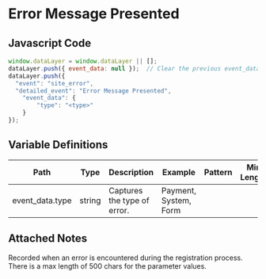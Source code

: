 # Error Message Presented

### 

## Javascript Code
```js
window.dataLayer = window.dataLayer || [];
dataLayer.push({ event_data: null });  // Clear the previous event_data object.
dataLayer.push({
  "event": "site_error",
  "detailed_event": "Error Message Presented",
    "event_data": {
        "type": "<type>"
    }
});
```

## Variable Definitions

|Path|Type|Description|Example|Pattern|Min Length|Max Length|Minimum|Maximum|Multiple Of|
| --- | --- | --- | --- | --- | --- | --- | --- | --- | --- |
|event_data.type|string|Captures the type of error.|Payment, System, Form|||||||

## Attached Notes

<p>Recorded when an error is encountered during the registration process.
<br> There is a max length of 500 chars for the parameter values.</p>
